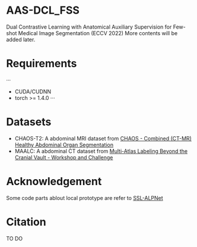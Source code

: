 # AAS-DCL_FSS
Dual Contrastive Learning with Anatomical Auxiliary Supervision for Few-shot Medical Image Segmentation (ECCV 2022)
More contents will be added later.

# Requirements
···
* CUDA/CUDNN
* torch >= 1.4.0
···

# Datasets
* CHAOS-T2: A abdominal MRI dataset from [CHAOS - Combined (CT-MR) Healthy Abdominal Organ Segmentation](https://chaos.grand-challenge.org/)
* MAALC: A abdominal CT dataset from [Multi-Atlas Labeling Beyond the Cranial Vault - Workshop and Challenge](https://www.synapse.org/#!Synapse:syn3193805/wiki/217789)

# Acknowledgement
Some code parts ablout local prototype are refer to [SSL-ALPNet](https://github.com/cheng-01037/Self-supervised-Fewshot-Medical-Image-Segmentation)

# Citation
TO DO

